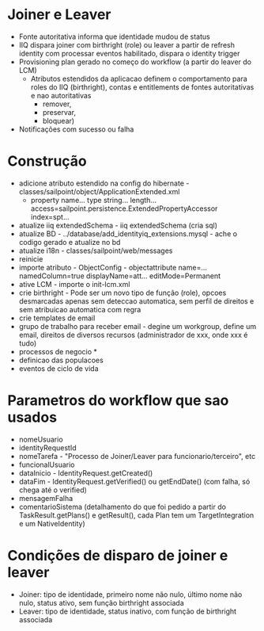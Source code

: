 # Joiner e Leaver
   
   * Fonte autoritativa informa que identidade mudou de status
   * IIQ dispara joiner com birthright (role) ou leaver a partir de refresh identity com processar eventos habilitado, dispara o identity trigger
   * Provisioning plan gerado no começo do workflow (a partir do leaver do LCM)
     * Atributos estendidos da aplicacao definem o comportamento para roles do IIQ (birthright), contas e entitlements de fontes autoritativas e nao autoritativas 
       * remover, 
       * preservar, 
       * bloquear) 
   * Notificações com sucesso ou falha
   
# Construção
   
   * adicione atributo estendido na config do hibernate - classes/sailpoint/object/ApplicationExtended.xml
     * property name... type string... length... access=sailpoint.persistence.ExtendedPropertyAccessor index=spt... 
   * atualize iiq extendedSchema - iiq extendedSchema (cria sql)
   * atualize BD - ../database/add_identityiq_extensions.mysql - ache o codigo gerado e atualize no bd
   * atualize i18n - classes/sailpoint/web/messages
   * reinicie
   * importe atributo - ObjectConfig - objectattribute name=... namedColumn=true displayName=att... editMode=Permanent
   * ative LCM - importe o init-lcm.xml
   * crie birthright - Pode ser um novo tipo de função (role), opcoes desmarcadas apenas sem deteccao automatica, sem perfil de direitos e sem atribuicao automatica com regra
   * crie templates de email
   * grupo de trabalho para receber email - degine um workgroup, define um email, direitos de diversos recursos (administrador de xxx, onde xxx é tudo)
   * processos de negocio
     * 
   * definicao das populacoes
   * eventos de ciclo de vida

# Parametros do workflow que sao usados 

   * nomeUsuario
   * identityRequestId
   * nomeTarefa - "Processo de Joiner/Leaver para funcionario/terceiro", etc
   * funcionalUsuario
   * dataInicio - IdentityRequest.getCreated()
   * dataFim - IdentityRequest.getVerified() ou getEndDate() (com falha, só chega até o verified)
   * mensagemFalha
   * comentarioSistema (detalhamento do que foi pedido a partir do TaskResult.getPlans() e getResult(), cada Plan tem um TargetIntegration e um NativeIdentity)

# Condições de disparo de joiner e leaver
   * Joiner: tipo de identidade, primeiro nome não nulo, último nome não nulo, status ativo, sem função birthright associada
   * Leaver: tipo de identidade, status inativo, com função de birthright associada
